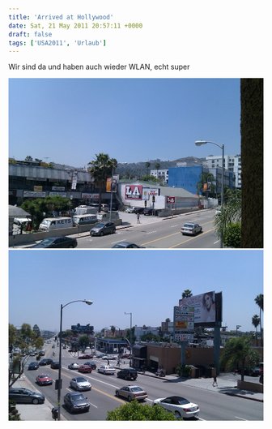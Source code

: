 ```yaml
---
title: 'Arrived at Hollywood'
date: Sat, 21 May 2011 20:57:11 +0000
draft: false
tags: ['USA2011', 'Urlaub']
---
```


Wir sind da und haben auch wieder WLAN, echt super

![-780365593](/urlaub2011-images/780365593-scaled10001.jpg?w=300)
![-780365592](/urlaub2011-images/780365592-scaled10001.jpg?w=300)